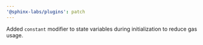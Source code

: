 ```yaml
---
'@sphinx-labs/plugins': patch
---
```


Added `constant` modifier to state variables during initialization to reduce gas usage.
